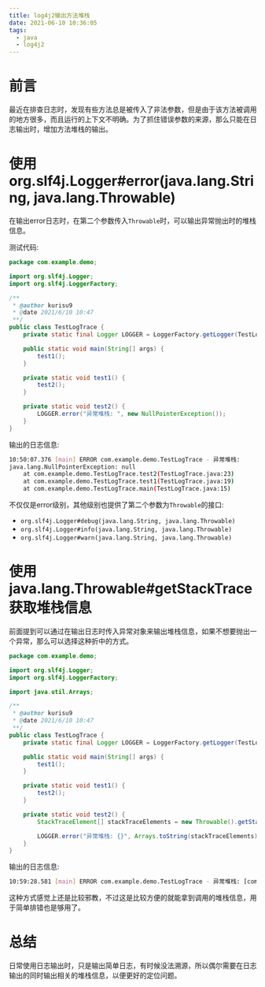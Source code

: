 ```yaml
---
title: log4j2输出方法堆栈
date: 2021-06-10 10:36:05
tags:
  - java
  - log4j2
---
```


# 前言
最近在排查日志时，发现有些方法总是被传入了非法参数，但是由于该方法被调用的地方很多，而且运行的上下文不明确。为了抓住错误参数的来源，那么只能在日志输出时，增加方法堆栈的输出。

# 使用org.slf4j.Logger#error(java.lang.String, java.lang.Throwable)
在输出error日志时，在第二个参数传入```Throwable```时，可以输出异常抛出时的堆栈信息。

测试代码:
```java
package com.example.demo;

import org.slf4j.Logger;
import org.slf4j.LoggerFactory;

/**
 * @author kurisu9
 * @date 2021/6/10 10:47
 **/
public class TestLogTrace {
    private static final Logger LOGGER = LoggerFactory.getLogger(TestLogTrace.class);

    public static void main(String[] args) {
        test1();
    }

    private static void test1() {
        test2();
    }

    private static void test2() {
        LOGGER.error("异常堆栈: ", new NullPointerException());
    }
}
```

输出的日志信息:
```bash
10:50:07.376 [main] ERROR com.example.demo.TestLogTrace - 异常堆栈: 
java.lang.NullPointerException: null
	at com.example.demo.TestLogTrace.test2(TestLogTrace.java:23)
	at com.example.demo.TestLogTrace.test1(TestLogTrace.java:19)
	at com.example.demo.TestLogTrace.main(TestLogTrace.java:15)
```

不仅仅是error级别，其他级别也提供了第二个参数为```Throwable```的接口:
* ```org.slf4j.Logger#debug(java.lang.String, java.lang.Throwable)```
* ```org.slf4j.Logger#info(java.lang.String, java.lang.Throwable)```
* ```org.slf4j.Logger#warn(java.lang.String, java.lang.Throwable)```

# 使用java.lang.Throwable#getStackTrace获取堆栈信息
前面提到可以通过在输出日志时传入异常对象来输出堆栈信息，如果不想要抛出一个异常，那么可以选择这种折中的方式。
```java
package com.example.demo;

import org.slf4j.Logger;
import org.slf4j.LoggerFactory;

import java.util.Arrays;

/**
 * @author kurisu9
 * @date 2021/6/10 10:47
 **/
public class TestLogTrace {
    private static final Logger LOGGER = LoggerFactory.getLogger(TestLogTrace.class);

    public static void main(String[] args) {
        test1();
    }

    private static void test1() {
        test2();
    }

    private static void test2() {
        StackTraceElement[] stackTraceElements = new Throwable().getStackTrace();

        LOGGER.error("异常堆栈: {}", Arrays.toString(stackTraceElements));
    }
}
```
输出的日志信息:
```bash
10:59:28.581 [main] ERROR com.example.demo.TestLogTrace - 异常堆栈: [com.example.demo.TestLogTrace.test2(TestLogTrace.java:25), com.example.demo.TestLogTrace.test1(TestLogTrace.java:21), com.example.demo.TestLogTrace.main(TestLogTrace.java:17)]
```

这种方式感觉上还是比较邪教，不过这是比较方便的就能拿到调用的堆栈信息，用于简单排错也是够用了。

# 总结
日常使用日志输出时，只是输出简单日志，有时候没法溯源，所以偶尔需要在日志输出的同时输出相关的堆栈信息，以便更好的定位问题。
